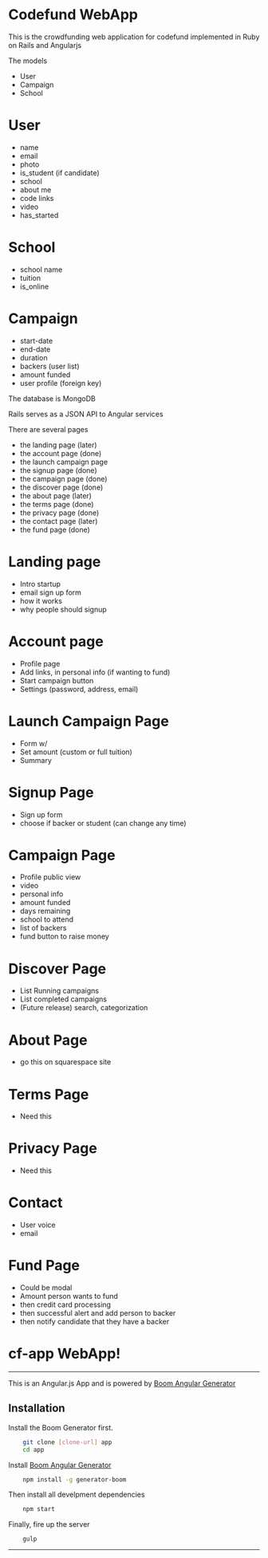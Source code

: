 Codefund WebApp
====================

This is the crowdfunding web application for codefund implemented in Ruby on Rails and Angularjs

The models
- User
- Campaign
- School


User
===============
 - name
 - email
 - photo
 - is_student
 (if candidate)
 - school
 - about me
 - code links
 - video
 - has_started

School
================
 - school name
 - tuition
 - is_online


Campaign
===============
 - start-date
 - end-date
 - duration
 - backers (user list)
 - amount funded
 - user profile (foreign key)

The database is MongoDB

Rails serves as a JSON API to Angular services

There are several pages
 - the landing page (later)
 - the account page (done)
 - the launch campaign page
 - the signup page (done)
 - the campaign page (done)
 - the discover page (done)
 - the about page (later)
 - the terms page (done)
 - the privacy page (done)
 - the contact page (later)
 - the fund page (done)

Landing page
==================

 - Intro startup
 - email sign up form
 - how it works
 - why people should signup

Account page
==================

 - Profile page
 - Add links, in personal info (if wanting to fund)
 - Start campaign button
 - Settings (password, address, email)

Launch Campaign Page
=====================

  - Form w/
  - Set amount (custom or full tuition)
  - Summary

Signup Page
===================
 - Sign up form
 - choose if backer or student (can change any time)

Campaign Page
====================
  - Profile public view
  - video
  - personal info
  - amount funded
  - days remaining
  - school to attend
  - list of backers
  - fund button to raise money

Discover Page
=====================
 - List Running campaigns
 - List completed campaigns
 - (Future release) search, categorization


About Page
=====================
 - go this on squarespace site

Terms Page
=====================
 - Need this

Privacy Page
=====================
 - Need this

Contact
=====================
 - User voice
 - email

Fund Page
====================
 - Could be modal
 - Amount person wants to fund
 - then credit card processing
 - then successful alert and add person to backer
 - then notify candidate that they have a backer



 cf-app WebApp!
=====================

---------------

This is an Angular.js App and is powered by [Boom Angular Generator](https://npmjs.org/package/generator-boom)



Installation
---------

Install the Boom Generator first.

```sh
    git clone [clone-url] app
    cd app
```

Install [Boom Angular Generator](https://npmjs.org/package/generator-boom)

```sh
    npm install -g generator-boom
```

Then install all develpment dependencies

```sh
    npm start
```

Finally, fire up the server

```
    gulp
```

----------
